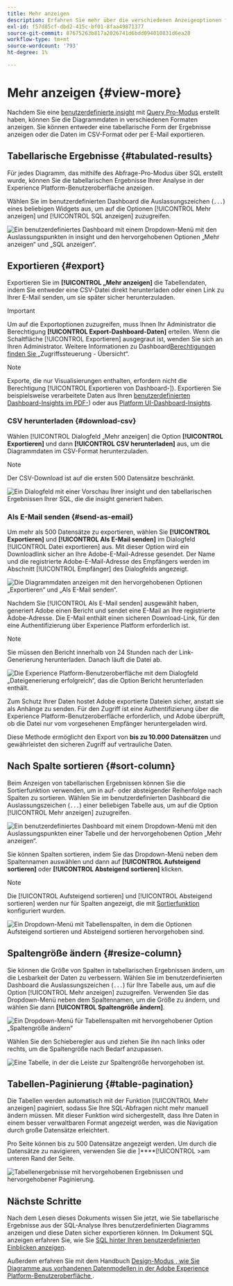 ```yaml
---
title: Mehr anzeigen
description: Erfahren Sie mehr über die verschiedenen Anzeigeoptionen für Ihre SQL-analysierten Daten. Über Ihr benutzerdefiniertes Dashboard können Sie die tabellarischen Ergebnisse Ihrer Analyse anzeigen oder die verarbeiteten Daten im CSV-Format herunterladen.
exl-id: f57d85cf-dbd2-415c-bf01-8faa49871377
source-git-commit: 87675263b817a2026741d6bdd094010831d6ea28
workflow-type: tm+mt
source-wordcount: '793'
ht-degree: 1%

---
```


# Mehr anzeigen {#view-more}

Nachdem Sie eine [benutzerdefinierte insight](./overview.md) mit [Query Pro-Modus](./overview.md#query-pro-mode) erstellt haben, können Sie die Diagrammdaten in verschiedenen Formaten anzeigen. Sie können entweder eine tabellarische Form der Ergebnisse anzeigen oder die Daten im CSV-Format oder per E-Mail exportieren.

## Tabellarische Ergebnisse {#tabulated-results}

Für jedes Diagramm, das mithilfe des Abfrage-Pro-Modus über SQL erstellt wurde, können Sie die tabellarischen Ergebnisse Ihrer Analyse in der Experience Platform-Benutzeroberfläche anzeigen.

Wählen Sie im benutzerdefinierten Dashboard die Auslassungszeichen (`...`) eines beliebigen Widgets aus, um auf die Optionen [!UICONTROL Mehr anzeigen] und [!UICONTROL SQL anzeigen] zuzugreifen.

![Ein benutzerdefiniertes Dashboard mit einem Dropdown-Menü mit den Auslassungspunkten in insight und den hervorgehobenen Optionen „Mehr anzeigen“ und „SQL anzeigen“.](../images/sql-insights-query-pro-mode/ellipses-dropdown.png)

## Exportieren {#export}

Exportieren Sie im **[!UICONTROL „Mehr anzeigen]** die Tabellendaten, indem Sie entweder eine CSV-Datei direkt herunterladen oder einen Link zu Ihrer E-Mail senden, um sie später sicher herunterzuladen.

>[!IMPORTANT]
>
>Um auf die Exportoptionen zuzugreifen, muss Ihnen Ihr Administrator die Berechtigung **[!UICONTROL Export-Dashboard-Daten]** erteilen. Wenn die Schaltfläche [!UICONTROL Exportieren] ausgegraut ist, wenden Sie sich an Ihren Administrator. Weitere Informationen zu Dashboard[Berechtigungen finden Sie ](../../access-control/home.md) „Zugriffssteuerung - Übersicht“.

>[!NOTE]
>
>Exporte, die nur Visualisierungen enthalten, erfordern nicht die Berechtigung [!UICONTROL Exportieren von Dashboard-]). Exportieren Sie beispielsweise verarbeitete Daten aus Ihren [benutzerdefinierten Dashboard-Insights im PDF-](./export-pdf.md)) oder aus [Platform UI-Dashboard-Insights](../download.md).

### CSV herunterladen {#download-csv}

Wählen [!UICONTROL  Dialogfeld „Mehr anzeigen] die Option **[!UICONTROL Exportieren]** und dann **[!UICONTROL CSV herunterladen]** aus, um die Diagrammdaten im CSV-Format herunterzuladen.

>[!NOTE]
>
>Der CSV-Download ist auf die ersten 500 Datensätze beschränkt.

![Ein Dialogfeld mit einer Vorschau Ihrer insight und den tabellarischen Ergebnissen Ihrer SQL, die die insight generiert haben.](../images/sql-insights-query-pro-mode/view-more-download-csv.png)

### Als E-Mail senden {#send-as-email}

Um mehr als 500 Datensätze zu exportieren, wählen Sie **[!UICONTROL Exportieren]** und **[!UICONTROL Als E-Mail senden]** im Dialogfeld [!UICONTROL Datei exportieren] aus. Mit dieser Option wird ein Downloadlink sicher an Ihre Adobe-E-Mail-Adresse gesendet. Der Name und die registrierte Adobe-E-Mail-Adresse des Empfängers werden im Abschnitt [!UICONTROL Empfänger] des Dialogfelds angezeigt.

![Die Diagrammdaten anzeigen mit den hervorgehobenen Optionen „Exportieren“ und „Als E-Mail senden“.](../images/sql-insights-query-pro-mode/send-as-email.png)

Nachdem Sie [!UICONTROL Als E-Mail senden] ausgewählt haben, generiert Adobe einen Bericht und sendet eine E-Mail an Ihre registrierte Adobe-Adresse. Die E-Mail enthält einen sicheren Download-Link, für den eine Authentifizierung über Experience Platform erforderlich ist.

>[!NOTE]
>
>Sie müssen den Bericht innerhalb von 24 Stunden nach der Link-Generierung herunterladen. Danach läuft die Datei ab.

![Die Experience Platform-Benutzeroberfläche mit dem Dialogfeld „Dateigenerierung erfolgreich“, das die Option Bericht herunterladen enthält.](../images/sql-insights-query-pro-mode/download-report.png)

Zum Schutz Ihrer Daten hostet Adobe exportierte Dateien sicher, anstatt sie als Anhänge zu senden. Für den Zugriff ist eine Authentifizierung über die Experience Platform-Benutzeroberfläche erforderlich, und Adobe überprüft, ob die Datei nur vom vorgesehenen Empfänger heruntergeladen wird.

Diese Methode ermöglicht den Export von **bis zu 10.000 Datensätzen** und gewährleistet den sicheren Zugriff auf vertrauliche Daten.

## Nach Spalte sortieren {#sort-column}

Beim Anzeigen von tabellarischen Ergebnissen können Sie die Sortierfunktion verwenden, um in auf- oder absteigender Reihenfolge nach Spalten zu sortieren. Wählen Sie im benutzerdefinierten Dashboard die Auslassungszeichen (`...`) einer beliebigen Tabelle aus, um auf die Option [!UICONTROL Mehr anzeigen] zuzugreifen.

![Ein benutzerdefiniertes Dashboard mit einem Dropdown-Menü mit den Auslassungspunkten einer Tabelle und der hervorgehobenen Option „Mehr anzeigen“.](../images/sql-insights-query-pro-mode/advanced-ellipses-dropdown.png)

Sie können Spalten sortieren, indem Sie das Dropdown-Menü neben dem Spaltennamen auswählen und dann auf **[!UICONTROL Aufsteigend sortieren]** oder **[!UICONTROL Absteigend sortieren]** klicken.

>[!NOTE]
>
>Die [!UICONTROL Aufsteigend sortieren] und [!UICONTROL Absteigend sortieren] werden nur für Spalten angezeigt, die mit [Sortierfunktion](./overview.md#advanced-attributes) konfiguriert wurden.

![Ein Dropdown-Menü mit Tabellenspalten, in dem die Optionen Aufsteigend sortieren und Absteigend sortieren hervorgehoben sind.](../images/sql-insights-query-pro-mode/advanced-sort-dropdown.png)

## Spaltengröße ändern {#resize-column}

Sie können die Größe von Spalten in tabellarischen Ergebnissen ändern, um die Lesbarkeit der Daten zu verbessern. Wählen Sie im benutzerdefinierten Dashboard die Auslassungszeichen (`...`) für Ihre Tabelle aus, um auf die Option [!UICONTROL Mehr anzeigen] zuzugreifen. Verwenden Sie das Dropdown-Menü neben dem Spaltennamen, um die Größe zu ändern, und wählen Sie dann **[!UICONTROL Spaltengröße ändern]**.

![Ein Dropdown-Menü für Tabellenspalten mit hervorgehobener Option „Spaltengröße ändern“](../images/sql-insights-query-pro-mode/advanced-resize-dropdown.png)

Wählen Sie den Schieberegler aus und ziehen Sie ihn nach links oder rechts, um die Spaltengröße nach Bedarf anzupassen.

![Eine Tabelle, in der die Leiste zur Spaltengröße hervorgehoben ist.](../images/sql-insights-query-pro-mode/advanced-resize-column.png)

## Tabellen-Paginierung {#table-pagination}

Die Tabellen werden automatisch mit der Funktion [!UICONTROL Mehr anzeigen] paginiert, sodass Sie Ihre SQL-Abfragen nicht mehr manuell ändern müssen. Mit dieser Funktion wird sichergestellt, dass Ihre Daten in einem besser verwaltbaren Format angezeigt werden, was die Navigation durch große Datensätze erleichtert.

Pro Seite können bis zu 500 Datensätze angezeigt werden. Um durch die Datensätze zu navigieren, verwenden Sie die ]****[!UICONTROL >am unteren Rand der Seite.

![Tabellenergebnisse mit hervorgehobenen Ergebnissen und hervorgehobener Paginierung.](../images/sql-insights-query-pro-mode/advanced-table-pagination.png)

## Nächste Schritte

Nach dem Lesen dieses Dokuments wissen Sie jetzt, wie Sie tabellarische Ergebnisse aus der SQL-Analyse Ihres benutzerdefinierten Diagramms anzeigen und diese Daten sicher exportieren können. Im Dokument SQL anzeigen erfahren Sie, wie Sie [SQL hinter Ihren benutzerdefinierten Einblicken anzeigen](./view-sql.md).

Außerdem erfahren Sie mit dem Handbuch [ Design-Modus , wie Sie Diagramme aus vorhandenen Datenmodellen in der Adobe Experience Platform-Benutzeroberfläche ](../standard-dashboards.md).
